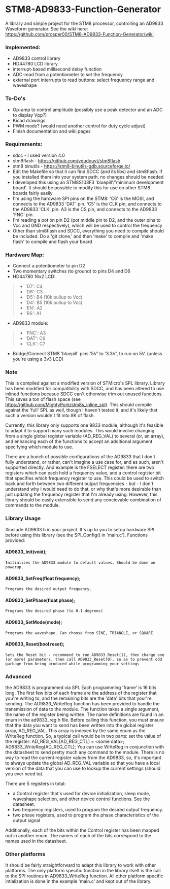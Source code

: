 # STM8-AD9833-Function-Generator
A library and simple project for the STM8 processor, controlling an AD9833 Waveform generator. See the wiki here: https://github.com/prosper00/STM8-AD9833-Function-Generator/wiki

### Implemented:
- AD9833 control library
- HD44780 LCD library
- interrupt-based millisecond delay function
- ADC-read from a potentiometer to set the frequency
- external port interrupts to read buttons: select frequency range and waveshape

### To-Do's
- Op-amp to control amplitude (possibly use a peak detector and an ADC to display Vpp?)
- Kicad drawings
- PWM mode? (would need another control for duty cycle adjust)
- Finish documentation and wiki pages

### Requirements:
- sdcc - I used version 4.0
- stm8flash - https://github.com/vdudouyt/stm8flash
- stm8 binutils - https://stm8-binutils-gdb.sourceforge.io/
- Edit the Makefile so that it can find SDCC (and its libs) and stm8flash. If you installed them into your system path, no changes should be needed
- I developed this using an STM8S103F3 'bluepill'/'minimum development board'. It should be possible to modify this for use on other STM8 boards fairly easily
- I'm using the hardware SPI pins on the STM8: 'C6' is the MOSI, and connects to the AD9833 'DAT' pin. 'C5' is the CLK pin, and connects to the AD9833 'CLK' pin. A3 is the CS pin, and connects to the AD9833 'FNC' pin.
- I'm reading a pot on pin D2 (pot middle pin to D2, and the outer pins to Vcc and GND respectively), which will be used to control the frequency
- Other than stm8flash and SDCC, everything you need to compile should be included. Do a 'git clone,' and then 'make' to compile and 'make flash' to compile and flash your board

### Hardware Map:
- Connect a potentiometer to pin D2
- Two momentary switches (to ground) to pins D4 and D6
- HD44780 16x2 LCD:
> - 'D7': C4
> - 'D6': C3
> - 'D5': B4 (10k pullup to Vcc)
> - 'D4': B5 (10k pullup to Vcc)
> - 'EN': A2
> - 'RS': A1
 - AD9833 module:
> - 'FNC': A3
> - 'DAT': C6
> - 'CLK': C7
 - Bridge/Connect STM8 'bluepill' pins '5V' to '3.3V', to run on 5V. (unless you're using a 3v3 LCD)

### Note
This is compiled against a modified version of STMicro's SPL library. Library has been modified for compatibility with SDCC, and has been altered to use inlined functions becasue SDCC can't otherwise trim out unused functions. This saves a ton of flash space (see https://github.com/MightyPork/stm8s_inline_spl). This should compile against the 'full' SPL as well, though I haven't tested it, and it's likely that such a version wouldn't fit into 8K of flash.

Currently, this library only supports one 9833 module, although it's feasible to adapt it to support many such modules. This would involve changing from a single global register variable (AD_REG_VAL) to several (or, an array), and enhancing each of the functions to accept an additional argument specifying which module to use.

There are a bunch of possible configurations of the AD9833 that I don't fully understand, or rather, can't imagine a use case for, and as such, aren't supported directly. And example is the FSELECT register: there are two registers which can each hold a frequency value, and a control register bit that specifies which frequency register to use. This could be used to switch back and forth between two different output frequencies - but - I don't understand why I would need to do that, or why that's more desirable than just updating the frequency register that I'm already using. However, this library should be easily extensible to send any concievable combination of commands to the module.

### Library Usage
#include AD9833.h in your project. It's up to you to setup hardware SPI before using this library (see the SPI_Config() in 'main.c'). Functions provided:
#### AD9833_Init(void);
	Initializes the AD9833 module to default values. Should be done on powerup.
#### AD9833_SetFreq(float frequency);
	Programs the desired output frequency. 
#### AD9833_SetPhase(float phase);
	Programs the desired phase (to 0.1 degrees)
#### AD9833_SetMode(mode);
	Programs the waveshape. Can choose from SINE, TRIANGLE, or SQUARE
#### AD9833_Reset(bool reset);
	Sets the Reset bit - recommend to run AD9833_Reset(1), then change one (or more) parameters, then call AD9833_Reset(0), so as to prevent odd garbage from being produced while programming your settings

### Advanced
the AD9833 is programmed via SPI. Each programming 'frame' is 16 bits long. The first few bits of each frame are the address of the register that you're writing to, and the remaining bits are the 'data' bits that your're sending.
The AD9833_WriteReg function has been provided to handle the transmission of data to the module. The function takes a single argument, the name of the register being written. The name definitions are found in an enum in the ad9833_reg.h file. Before calling this function, you must ensure that the data you want to send has been written into the global register array, AD_REG_VAL. This array is indexed by the same enum as the WriteReg function. So, a typical call would be in two parts:  set the value of the register: AD_REG_VAL[AD_REG_CTL] = \<some data\>; AD9833_WriteReg(AD_REG_CTL);
You can use WriteReg in conjunction with the datasheet to send pretty much any command to the module. 
  There is no way to read the current register values from the AD9833, so, it's important to always update the global AD_REG_VAL variable so that you have a local version of the data that you can use to lookup the current settings (should you ever need to).
  
There are 5 registers in total: 
- a Control register that's used for device initialization, sleep mode, waveshape selection, and other device control functions. See the datasheet.
- two frequency registers, used to program the desired output frequency.
- two phase registers, used to program the phase characteristics of the output signal

Additionally, each of the bits within the Control register has been mapped out in another enum. The names of each of the bits correspond to the names used in the datasheet.

### Other platforms
It should be fairly straightforward to adapt this library to work with other platforms. The only platform specific function in the library itself is the call to the SPI routines in AD9833_WriteReg function. All other platform specific intialization is done in the example 'main.c' and kept out of the library.
